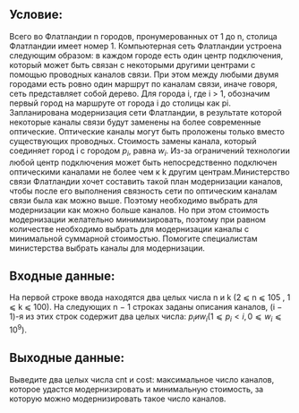 ## Условие:
Всего во Флатландии n городов, пронумерованных от 1 до n, столица Флатландии имеет номер 1.
Компьютерная сеть Флатландии устроена следующим образом: в каждом городе есть один центр подключения, который может быть связан с некоторыми другими центрами с помощью проводных каналов связи. При этом между любыми двумя городами есть ровно один маршрут по каналам связи, иначе говоря, сеть представляет собой дерево. Для города i, где i > 1, обозначим первый город на маршруте от города i до столицы как pi.
Запланирована модернизация сети Флатландии, в результате которой некоторые каналы связи будут заменены на более современные оптические. Оптические каналы могут быть проложены только вместо существующих проводных. Стоимость замены канала, который соединяет город i с городом $p_i$, равна $w_i$. Из-за ограничений технологии любой центр подключения может быть непосредственно подключен оптическими каналами не более чем к k другим центрам.Министерство связи Флатландии хочет составить такой план модернизации каналов, чтобы после его выполнения связность сети по оптическим каналам связи была как можно выше. Поэтому необходимо выбрать для модернизации как можно больше каналов. Но при этом стоимость модернизации желательно минимизировать, поэтому при равном количестве необходимо выбрать для модернизации каналы с  минимальной суммарной стоимостью.
Помогите специалистам министерства выбрать каналы для модернизации.

## Входные данные:
На первой строке ввода находятся два целых числа n и k (2 ⩽ n ⩽ 105 , 1 ⩽ k ⩽ 100). На следующих n − 1 строках заданы описания каналов, (i − 1)-я из этих строк содержит два целых числа: $p_i и w_i (1 ⩽ p_i < i, 0 ⩽ w_i ⩽ 10^9)$.

## Выходные данные:
Выведите два целых числа cnt и cost: максимальное число каналов, которое удастся модернизировать и минимальную стоимость, за которую можно модернизировать такое число каналов.